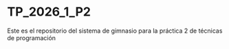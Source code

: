 # TP_2026_1_P2
Este es el repositorio del sistema de gimnasio para la práctica 2 de técnicas de programación
